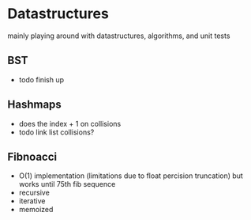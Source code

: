 # Datastructures
mainly playing around with datastructures, algorithms, and unit tests

## BST
- todo finish up

## Hashmaps
- does the index + 1 on collisions
- todo link list collisions?

## Fibnoacci
- O(1) implementation (limitations due to float percision truncation) but works until 75th fib sequence
- recursive
- iterative
- memoized